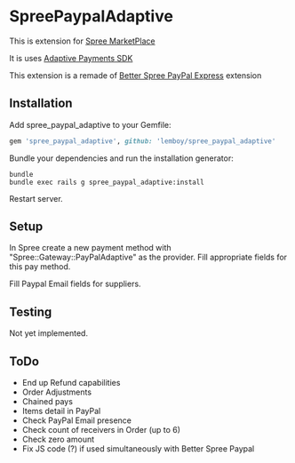 SpreePaypalAdaptive
===================

This is extension for [Spree MarketPlace](https://github.com/JDutil/spree_marketplace)

It is uses [Adaptive Payments SDK](https://github.com/paypal/adaptivepayments-sdk-ruby)

This extension is a remade of [Better Spree PayPal Express](https://github.com/spree-contrib/better_spree_paypal_express) extension

Installation
------------

Add spree_paypal_adaptive to your Gemfile:

```ruby
gem 'spree_paypal_adaptive', github: 'lemboy/spree_paypal_adaptive'
```

Bundle your dependencies and run the installation generator:

```shell
bundle
bundle exec rails g spree_paypal_adaptive:install
```

Restart server.

Setup
-------

In Spree create a new payment method with "Spree::Gateway::PayPalAdaptive" as the provider. Fill appropriate fields for this pay method.

Fill Paypal Email fields for suppliers.

Testing
-------

Not yet implemented.

ToDo
-------

* End up Refund capabilities
* Order Adjustments
* Chained pays
* Items detail in PayPal
* Check PayPal Email presence
* Check count of receivers in Order (up to 6)
* Check zero amount
* Fix JS code (?) if used simultaneously with Better Spree Paypal
